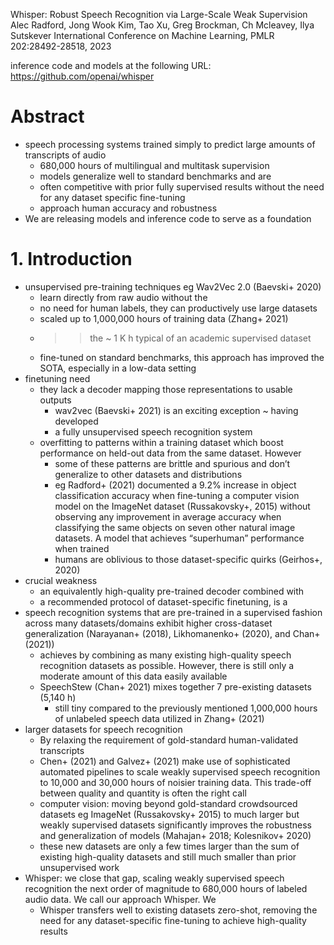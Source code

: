 Whisper: Robust Speech Recognition via Large-Scale Weak Supervision
Alec Radford, Jong Wook Kim, Tao Xu, Greg Brockman, Ch Mcleavey, Ilya Sutskever
International Conference on Machine Learning, PMLR 202:28492-28518, 2023

inference code and models at the following URL: https://github.com/openai/whisper

# Abstract

* speech processing systems
  trained simply to predict large amounts of transcripts of audio
  * 680,000 hours of multilingual and multitask supervision
  * models generalize well to standard benchmarks and are
  * often competitive with prior fully supervised results
    without the need for any dataset specific fine-tuning
  * approach human accuracy and robustness
* We are releasing models and inference code to serve as a foundation

# 1. Introduction

* unsupervised pre-training techniques eg Wav2Vec 2.0 (Baevski+ 2020)
  * learn directly from raw audio without the
  * no need for human labels, they can productively use large datasets
  * scaled up to 1,000,000 hours of training data (Zhang+ 2021)
  * >> the ~ 1 K h typical of an academic supervised dataset
  * fine-tuned on standard benchmarks, this approach has improved the SOTA,
    especially in a low-data setting
* finetuning need
  * they lack a decoder mapping those representations to usable outputs
    * wav2vec (Baevski+ 2021) is an exciting exception ~ having developed
    * a fully unsupervised speech recognition system
  * overfitting to patterns within a training dataset which boost performance
    on held-out data from the same dataset. However
    * some of these patterns are brittle and spurious and don’t generalize to
      other datasets and distributions
    * eg Radford+ (2021) documented a 9.2% increase in object classification
      accuracy when fine-tuning a computer vision model on the ImageNet dataset
      (Russakovsky+, 2015) without observing any improvement in average
      accuracy when classifying the same objects on seven other natural image
      datasets. A model that achieves “superhuman” performance when trained
    * humans are oblivious to those dataset-specific quirks (Geirhos+, 2020)
* crucial weakness
  * an equivalently high-quality pre-trained decoder combined with
  * a recommended protocol of dataset-specific finetuning, is a
* speech recognition systems that are pre-trained in a supervised fashion
  across many datasets/domains exhibit higher cross-dataset generalization
  (Narayanan+ (2018), Likhomanenko+ (2020), and Chan+ (2021))
  * achieves by combining as many existing high-quality speech recognition
    datasets as possible. However, there is still only a moderate amount of
    this data easily available
  * SpeechStew (Chan+ 2021) mixes together 7 pre-existing datasets (5,140 h)
    * still tiny compared to the previously mentioned 1,000,000 hours of
      unlabeled speech data utilized in Zhang+ (2021)
* larger datasets for speech recognition
  * By relaxing the requirement of gold-standard human-validated transcripts
  * Chen+ (2021) and Galvez+ (2021) make use of
    sophisticated automated pipelines to scale weakly supervised speech
    recognition to 10,000 and 30,000 hours of noisier training data. This
    trade-off between quality and quantity is often the right call
  * computer vision: moving
    beyond gold-standard crowdsourced datasets eg ImageNet (Russakovsky+ 2015)
    to much larger but weakly supervised datasets
    significantly improves the robustness and generalization of models
    (Mahajan+ 2018; Kolesnikov+ 2020)
  * these new datasets are only a few times larger than the sum of existing
    high-quality datasets and still much smaller than prior unsupervised work
* Whisper: we close that gap,
  scaling weakly supervised speech recognition the next order of magnitude to
  680,000 hours of labeled audio data.  We call our approach Whisper. We
  * Whisper transfers well to existing datasets zero-shot, removing the need
    for any dataset-specific fine-tuning to achieve high-quality results
